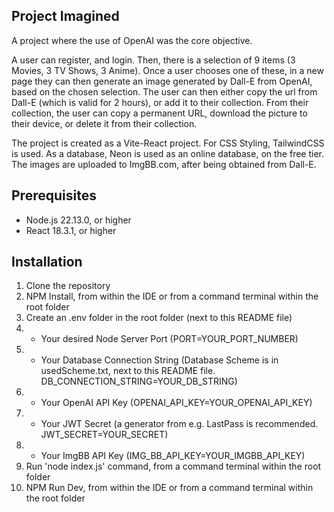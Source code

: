 ## Project Imagined
A project where the use of OpenAI was the core objective.

A user can register, and login.
Then, there is a selection of 9 items (3 Movies, 3 TV Shows, 3 Anime).
Once a user chooses one of these, in a new page they can then generate an image generated by Dall-E from OpenAI, based on the chosen selection.
The user can then either copy the url from Dall-E (which is valid for 2 hours), or add it to their collection.
From their collection, the user can copy a permanent URL, download the picture to their device, or delete it from their collection.

The project is created as a Vite-React project. For CSS Styling, TailwindCSS is used. As a database, Neon is used as an online database, on the free tier. The images are uploaded to ImgBB.com, after being obtained from Dall-E.


## Prerequisites
- Node.js 22.13.0, or higher
- React 18.3.1, or higher

## Installation
1. Clone the repository
2. NPM Install, from within the IDE or from a command terminal within the root folder
3. Create an .env folder in the root folder (next to this README file)
4. - Your desired Node Server Port (PORT=YOUR_PORT_NUMBER)
4. - Your Database Connection String (Database Scheme is in usedScheme.txt, next to this README file. DB_CONNECTION_STRING=YOUR_DB_STRING)
4. - Your OpenAI API Key (OPENAI_API_KEY=YOUR_OPENAI_API_KEY)
4. - Your JWT Secret (a generator from e.g. LastPass is recommended. JWT_SECRET=YOUR_SECRET)
4. - Your ImgBB API Key (IMG_BB_API_KEY=YOUR_IMGBB_API_KEY)
5. Run 'node index.js' command, from a command terminal within the root folder
6. NPM Run Dev, from within the IDE or from a command terminal within the root folder